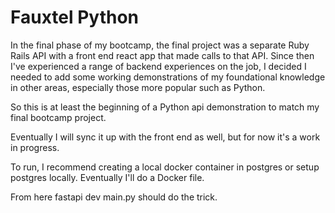 # Fauxtel Python

In the final phase of my bootcamp, the final project was a separate Ruby Rails API with a front end react app that made calls to that API. Since then I've experienced a range of backend experiences on the job, I decided I needed to add some working demonstrations of my foundational knowledge in other areas, especially those more popular such as Python. 

So this is at least the beginning of a Python api demonstration to match my final bootcamp project.

Eventually I will sync it up with the front end as well, but for now it's a work in progress.

To run, I recommend creating a local docker container in postgres or setup postgres locally. Eventually I'll do a Docker file.

From here fastapi dev main.py should do the trick.